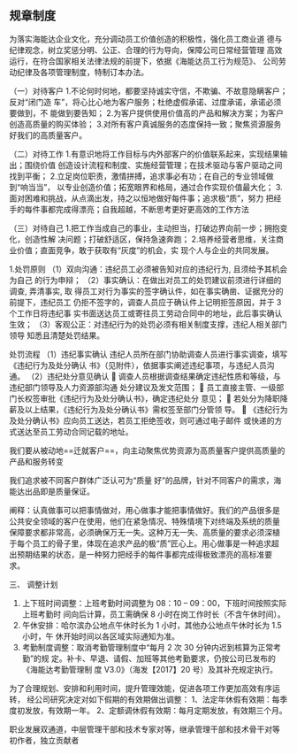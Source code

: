 

## 规章制度

为落实海能达企业文化，充分调动员工价值创造的积极性，强化员工商业道
德与纪律观念，树立奖惩分明、公正、合理的行为导向，保障公司日常经营管理
高效运行，在符合国家相关法律法规的前提下，依据《海能达员工行为规范》、
公司劳动纪律及各项管理制度，特制订本办法。


（一）对待客户
1.不论何时何地，都要坚持诚实守信，不欺骗、不故意隐瞒客户；反对“闭门造
车”，将心比心地为客户服务；杜绝虚假承诺、过度承诺，承诺必须要做到，不
能做到要告知；
2.为客户提供使用价值高的产品和解决方案；为客户创造高质量的购买体验；
3.对所有客户真诚服务的态度保持一致；聚焦资源服务好我们的高质量客户。


（二）对待工作
1.有意识地将工作目标与内外部客户的价值联系起来，实现结果输出；围绕价值
创造设计流程和制度、实施经营管理；在技术驱动与客户驱动之间找到平衡；
2.立足岗位职责，激情拼搏，追求事必有功；在自己的专业领域做到“响当当”，
以专业创造价值；拓宽眼界和格局，通过合作实现价值最大化；
3.面对困难和挑战，从点滴出发，持之以恒地做好每件事；追求极“质”，努力
把经手的每件事都完成得漂亮；自我超越，不断思考更好更高效的工作方法



（三）对待自己
1.把工作当成自己的事业，主动担当，打破边界向前一步；拥抱变化，创造性解
决问题；打破舒适区，保持急速奔跑；
2.培养经营者思维，关注商业价值；直面竞争，敢于获取有“灰度”的机会，实
现个人与企业的共同发展。


1.处罚原则
（1）双向沟通：违纪员工必须被告知对应的违纪行为, 且须给予其机会为自己
的行为申辩；
（2）事实确认：在做出对员工的处罚建议前须进行详细的调查, 弄清事实, 取
得员工对行为事实的签字确认件，如在事实确凿、证据充分的前提下，违纪员工
仍拒不签字的，调查人员应于确认件上记明拒签原因，并于 3 个工作日将违纪事
实书面送达员工或寄往员工劳动合同中的地址，此后事实确认生效；
（3）客观公正：对违纪行为的处罚必须有相关制度支撑，违纪人相关部门领导
知悉且清楚处罚结果。

处罚流程
（1）违纪事实确认
违纪人员所在部门协助调查人员进行事实调查，填写《违纪行为及处分确认
书》（见附件），依据事实阐述违纪事项，与违纪人员沟通。
（2）违纪处分意见确认
 调查人员根据调查结果确定违纪性质和等级，与违纪部门领导及人力资源部沟通
处分建议及发文范围；
 员工直接主管、一级部门长权签审批《违纪行为及处分确认书》，确定违纪处分
意见；
 若处分为降职降薪及以上结果，《违纪行为及处分确认书》需权签至部门分管领
导。
 《违纪行为及处分确认书》应向员工送达，若员工拒绝签收，则可通过电子邮件
或快递的方式送达至员工劳动合同记载的地址。

我们要从被动地==迁就客户==，向主动聚焦优势资源为高质量客户提供高质量的产品和服务转变

我们追求被不同客户群体广泛认可为“质量
好”的品牌，针对不同客户的需求，海能达出品即是质量保证。


阐释：认真做事可以把事情做对，用心做事才能把事情做好。我们的产品很多是
公共安全领域的客户在使用，他们在紧急情况、特殊情境下对终端及系统的质量
保障要求都非常高，必须确保万无一失。这种万无一失、高质量的要求必须深植
于每个员工的骨子里，体现在追求产品的极“质”匠心上。用心做事是一种追求超
出预期结果的状态，是一种努力把经手的每件事都完成得极致漂亮的高标准要
求。

三、 调整计划
1. 上下班时间调整：上班考勤时间调整为 08：10 – 09：00，下班时间按照实际上班考勤时
间向后计算，员工需确保 8 小时在岗工作时长（不含午休时间）。
2. 午休安排：哈尔滨办公地点午休时长为 1 小时，其他办公地点午休时长为 1.5 小时，午
休开始时间以各区域实际通知为准。
3. 考勤制度调整：取消考勤管理制度中“每月 2 次 30 分钟内迟到核算为正常考勤”的规
定。补卡、早退、请假、加班等其他考勤要求，仍按公司已发布的《海能达考勤管理制
度 V3.0》（海发【2017】20 号）及其补充规定执行。

为了合理规划、安排和利用时间，提升管理效能，促进各项工作更加高效有序运转，
经公司研究决定对如下假期的有效期做出调整：
1、法定年休假有效期：每季度初发放，有效期一年。
2、定额调休假有效期：每月定期发放，有效期三个月。


职业发展双通道，中层管理干部和技术专家对等，继承管理干部和技术骨干对等
初作者，独立贡献者


